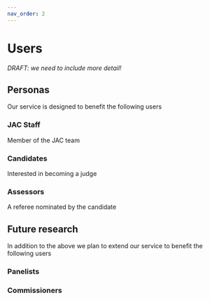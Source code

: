 ```yaml
---
nav_order: 2
---
```


# Users

_DRAFT: we need to include more detail!_

## Personas

Our service is designed to benefit the following users

### JAC Staff
Member of the JAC team

### Candidates
Interested in becoming a judge

### Assessors
A referee nominated by the candidate


## Future research

In addition to the above we plan to extend our service to benefit the following users

### Panelists

### Commissioners

